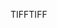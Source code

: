 <span data-ttu-id="cd860-101">TIFF</span><span class="sxs-lookup"><span data-stu-id="cd860-101">TIFF</span></span>